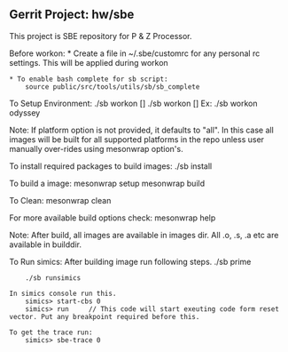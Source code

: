 Gerrit Project: hw/sbe
--------------------------
This project is SBE repository for P & Z Processor.

Before workon:
    * Create a file in ~/.sbe/customrc for any personal rc settings. This will be
    applied during workon

    * To enable bash complete for sb script:
        source public/src/tools/utils/sb/sb_complete

To Setup Environment:
./sb workon [<platform>]
./sb workon [<p11 metis p11_dft metis_dft odyssey all>]
Ex: ./sb workon odyssey

Note: If platform option is not provided, it defaults to "all".
      In this case all images will be built for all supported platforms in the
      repo unless user manually over-rides using mesonwrap option's.

To install required packages to build images:
./sb install

To build a image:
mesonwrap setup
mesonwrap build

To Clean:
mesonwrap clean

For more available build options check:
mesonwrap help

Note: After build, all images are available in images dir.
      All .o, .s, .a etc are available in builddir.

To Run simics:
    After building image run following steps.
        ./sb prime

        ./sb runsimics

    In simics console run this.
        simics> start-cbs 0
        simics> run     // This code will start exeuting code form reset vector. Put any breakpoint required before this.

    To get the trace run:
        simics> sbe-trace 0


